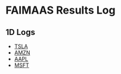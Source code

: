# FAIMAAS Results Log

## 1D Logs
* [TSLA](TSLA_1h.html)
* [AMZN](AMZN_1h.html)
* [AAPL](AAPL_1h.html)
* [MSFT](MSFT_1h.html)